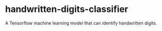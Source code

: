# handwritten-digits-classifier
A Tensorflow machine learning model that can identify handwritten digits.
